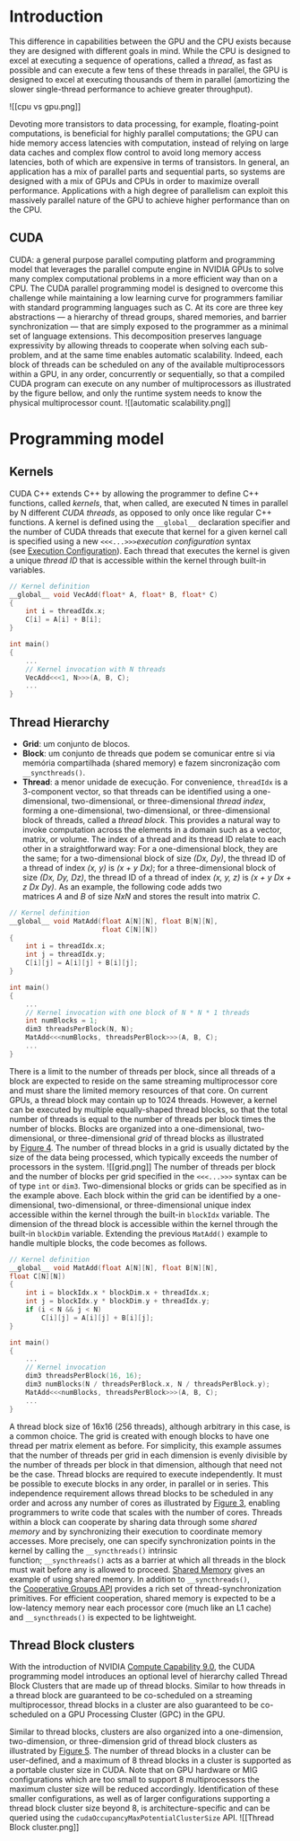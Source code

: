 # Introduction
This difference in capabilities between the GPU and the CPU exists because they are designed with different goals in mind. While the CPU is designed to excel at executing a sequence of operations, called a _thread_, as fast as possible and can execute a few tens of these threads in parallel, the GPU is designed to excel at executing thousands of them in parallel (amortizing the slower single-thread performance to achieve greater throughput).

![[cpu vs gpu.png]]

Devoting more transistors to data processing, for example, floating-point computations, is beneficial for highly parallel computations; the GPU can hide memory access latencies with computation, instead of relying on large data caches and complex flow control to avoid long memory access latencies, both of which are expensive in terms of transistors.
In general, an application has a mix of parallel parts and sequential parts, so systems are designed with a mix of GPUs and CPUs in order to maximize overall performance. Applications with a high degree of parallelism can exploit this massively parallel nature of the GPU to achieve higher performance than on the CPU.

## CUDA
CUDA: a general purpose parallel computing platform and programming model that leverages the parallel compute engine in NVIDIA GPUs to solve many complex computational problems in a more efficient way than on a CPU.
The CUDA parallel programming model is designed to overcome this challenge while maintaining a low learning curve for programmers familiar with standard programming languages such as C.
At its core are three key abstractions — a hierarchy of thread groups, shared memories, and barrier synchronization — that are simply exposed to the programmer as a minimal set of language extensions.
This decomposition preserves language expressivity by allowing threads to cooperate when solving each sub-problem, and at the same time enables automatic scalability. Indeed, each block of threads can be scheduled on any of the available multiprocessors within a GPU, in any order, concurrently or sequentially, so that a compiled CUDA program can execute on any number of multiprocessors as illustrated by the figure bellow, and only the runtime system needs to know the physical multiprocessor count.
![[automatic scalability.png]]

# Programming model

## Kernels
CUDA C++ extends C++ by allowing the programmer to define C++ functions, called _kernels_, that, when called, are executed N times in parallel by N different _CUDA threads_, as opposed to only once like regular C++ functions.
A kernel is defined using the `__global__` declaration specifier and the number of CUDA threads that execute that kernel for a given kernel call is specified using a new `<<<...>>>`_execution configuration_ syntax (see [Execution Configuration](https://docs.nvidia.com/cuda/cuda-c-programming-guide/index.html#execution-configuration)). Each thread that executes the kernel is given a unique _thread ID_ that is accessible within the kernel through built-in variables.

``` c++
// Kernel definition
__global__ void VecAdd(float* A, float* B, float* C)
{
    int i = threadIdx.x;
    C[i] = A[i] + B[i];
}

int main()
{
    ...
    // Kernel invocation with N threads
    VecAdd<<<1, N>>>(A, B, C);
    ...
}
```

## Thread Hierarchy
- **Grid**: um conjunto de blocos.
- **Block**: um conjunto de threads que podem se comunicar entre si via memória compartilhada (shared memory) e fazem sincronização com `__syncthreads()`.
- **Thread**: a menor unidade de execução.
For convenience, `threadIdx` is a 3-component vector, so that threads can be identified using a one-dimensional, two-dimensional, or three-dimensional _thread index_, forming a one-dimensional, two-dimensional, or three-dimensional block of threads, called a _thread block_. This provides a natural way to invoke computation across the elements in a domain such as a vector, matrix, or volume.
The index of a thread and its thread ID relate to each other in a straightforward way: For a one-dimensional block, they are the same; for a two-dimensional block of size _(Dx, Dy)_, the thread ID of a thread of index _(x, y)_ is _(x + y Dx)_; for a three-dimensional block of size _(Dx, Dy, Dz)_, the thread ID of a thread of index _(x, y, z)_ is _(x + y Dx + z Dx Dy)_.
As an example, the following code adds two matrices _A_ and _B_ of size _NxN_ and stores the result into matrix _C_.
``` C++
// Kernel definition
__global__ void MatAdd(float A[N][N], float B[N][N],
                       float C[N][N])
{
    int i = threadIdx.x;
    int j = threadIdx.y;
    C[i][j] = A[i][j] + B[i][j];
}

int main()
{
    ...
    // Kernel invocation with one block of N * N * 1 threads
    int numBlocks = 1;
    dim3 threadsPerBlock(N, N);
    MatAdd<<<numBlocks, threadsPerBlock>>>(A, B, C);
    ...
}
```
There is a limit to the number of threads per block, since all threads of a block are expected to reside on the same streaming multiprocessor core and must share the limited memory resources of that core. On current GPUs, a thread block may contain up to 1024 threads.
However, a kernel can be executed by multiple equally-shaped thread blocks, so that the total number of threads is equal to the number of threads per block times the number of blocks.
Blocks are organized into a one-dimensional, two-dimensional, or three-dimensional _grid_ of thread blocks as illustrated by [Figure 4](https://docs.nvidia.com/cuda/cuda-c-programming-guide/#thread-hierarchy-grid-of-thread-blocks). The number of thread blocks in a grid is usually dictated by the size of the data being processed, which typically exceeds the number of processors in the system.
![[grid.png]]
The number of threads per block and the number of blocks per grid specified in the `<<<...>>>` syntax can be of type `int` or `dim3`. Two-dimensional blocks or grids can be specified as in the example above.
Each block within the grid can be identified by a one-dimensional, two-dimensional, or three-dimensional unique index accessible within the kernel through the built-in `blockIdx` variable. The dimension of the thread block is accessible within the kernel through the built-in `blockDim` variable.
Extending the previous `MatAdd()` example to handle multiple blocks, the code becomes as follows.
```C++
// Kernel definition
__global__ void MatAdd(float A[N][N], float B[N][N],
float C[N][N])
{
    int i = blockIdx.x * blockDim.x + threadIdx.x;
    int j = blockIdx.y * blockDim.y + threadIdx.y;
    if (i < N && j < N)
        C[i][j] = A[i][j] + B[i][j];
}

int main()
{
    ...
    // Kernel invocation
    dim3 threadsPerBlock(16, 16);
    dim3 numBlocks(N / threadsPerBlock.x, N / threadsPerBlock.y);
    MatAdd<<<numBlocks, threadsPerBlock>>>(A, B, C);
    ...
}
```
A thread block size of 16x16 (256 threads), although arbitrary in this case, is a common choice. The grid is created with enough blocks to have one thread per matrix element as before. For simplicity, this example assumes that the number of threads per grid in each dimension is evenly divisible by the number of threads per block in that dimension, although that need not be the case.
Thread blocks are required to execute independently. It must be possible to execute blocks in any order, in parallel or in series. This independence requirement allows thread blocks to be scheduled in any order and across any number of cores as illustrated by [Figure 3](https://docs.nvidia.com/cuda/cuda-c-programming-guide/index.html#scalable-programming-model-automatic-scalability), enabling programmers to write code that scales with the number of cores.
Threads within a block can cooperate by sharing data through some _shared memory_ and by synchronizing their execution to coordinate memory accesses. More precisely, one can specify synchronization points in the kernel by calling the `__syncthreads()` intrinsic function; `__syncthreads()` acts as a barrier at which all threads in the block must wait before any is allowed to proceed. [Shared Memory](https://docs.nvidia.com/cuda/cuda-c-programming-guide/#shared-memory) gives an example of using shared memory. In addition to `__syncthreads()`, the [Cooperative Groups API](https://docs.nvidia.com/cuda/cuda-c-programming-guide/#cooperative-groups) provides a rich set of thread-synchronization primitives.
For efficient cooperation, shared memory is expected to be a low-latency memory near each processor core (much like an L1 cache) and `__syncthreads()` is expected to be lightweight.

## Thread Block clusters
With the introduction of NVIDIA [Compute Capability 9.0](https://docs.nvidia.com/cuda/cuda-c-programming-guide/#compute-capability-9-0), the CUDA programming model introduces an optional level of hierarchy called Thread Block Clusters that are made up of thread blocks. Similar to how threads in a thread block are guaranteed to be co-scheduled on a streaming multiprocessor, thread blocks in a cluster are also guaranteed to be co-scheduled on a GPU Processing Cluster (GPC) in the GPU.

Similar to thread blocks, clusters are also organized into a one-dimension, two-dimension, or three-dimension grid of thread block clusters as illustrated by [Figure 5](https://docs.nvidia.com/cuda/cuda-c-programming-guide/index.html#thread-block-clusters-grid-of-clusters). The number of thread blocks in a cluster can be user-defined, and a maximum of 8 thread blocks in a cluster is supported as a portable cluster size in CUDA. Note that on GPU hardware or MIG configurations which are too small to support 8 multiprocessors the maximum cluster size will be reduced accordingly. Identification of these smaller configurations, as well as of larger configurations supporting a thread block cluster size beyond 8, is architecture-specific and can be queried using the `cudaOccupancyMaxPotentialClusterSize` API.
![[Thread Block cluster.png]]